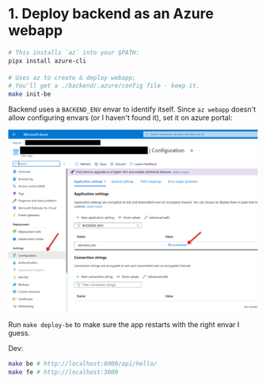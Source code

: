 # 1. Deploy backend as an Azure webapp

```sh
# This installs `az` into your $PATH:
pipx install azure-cli

# Uses az to create & deploy webapp;
# You'll get a ./backend/.azure/config file - keep it.
make init-be
```

Backend uses a `BACKEND_ENV` envar to identify itself.
Since `az webapp` doesn't allow configuring envars (or I haven't found it),
set it on azure portal:

![](01-envar.png)

Run `make deploy-be` to make sure the app restarts with the right envar I
guess.

Dev:

```sh
make be # http://localhost:8000/api/hello/
make fe # http://localhost:3000
```
